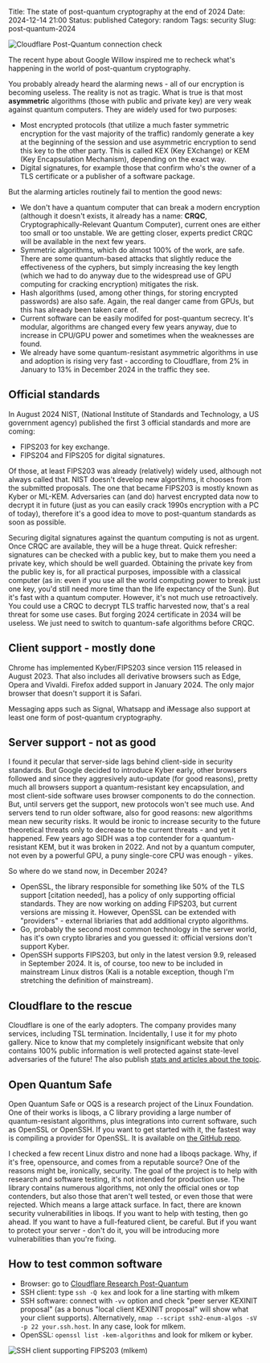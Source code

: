 Title: The state of post-quantum cryptography at the end of 2024
Date: 2024-12-14 21:00
Status: published
Category: random
Tags: security
Slug: post-quantum-2024

![Cloudflare Post-Quantum connection check]({static}/images/pqc-cloudflare.png)

The recent hype about Google Willow inspired me to recheck what's happening in the world of post-quantum cryptography.

You probably already heard the alarming news - all of our encryption is becoming useless. The reality is not as tragic. What is true is that most __asymmetric__ algorithms (those with public and private key) are very weak against quantum computers. They are widely used for two purposes:

- Most encrypted protocols (that utilize a much faster symmetric encryption for the vast majority of the traffic) randomly generate a key at the beginning of the session and use asymmetric encryption to send this key to the other party. This is called KEX (Key EXchange) or KEM (Key Encapsulation Mechanism), depending on the exact way.
- Digital signatures, for example those that confirm who's the owner of a TLS certificate or a publisher of a software package.

But the alarming articles routinely fail to mention the good news:

- We don't have a quantum computer that can break a modern encryption (although it doesn't exists, it already has a name: __CRQC__, Cryptographically-Relevant Quantum Computer), current ones are either too small or too unstable. We are getting closer, experts predict CRQC will be available in the next few years.
- Symmetric algorithms, which do almost 100% of the work, are safe. There are some quantum-based attacks that slightly reduce the effectiveness of the cyphers, but simply increasing the key length (which we had to do anyway due to the widespread use of GPU computing for cracking encryption) mitigates the risk.
- Hash algorithms (used, among other things, for storing encrypted passwords) are also safe. Again, the real danger came from GPUs, but this has already been taken care of.
- Current software can be easily modifed for post-quantum secrecy. It's modular, algorithms are changed every few years anyway, due to increase in CPU/GPU power and sometimes when the weaknesses are found.
- We already have some quantum-resistant asymmetric algorithms in use and adoption is rising very fast - according to Cloudflare, from 2% in January to 13%  in December 2024 in the traffic they see.

## Official standards

 In August 2024 NIST, (National Institute of Standards and Technology, a US government agency) published the first 3 official standards and more are coming:

- FIPS203 for key exchange.
- FIPS204 and FIPS205 for digital signatures.

Of those, at least FIPS203 was already (relatively) widely used, although not always called that. NIST doesn't develop new algortihms, it chooses from the submitted proposals. The one that became FIPS203 is mostly known as Kyber or ML-KEM.  Adversaries can (and do) harvest encrypted data now to decrypt it in future (just as you can easily crack 1990s encryption with a PC of today), therefore it's a good idea to move to post-quantum standards as soon as possible.

Securing digital signatures against the quantum computing is not as urgent. Once CRQC are available, they will be a huge threat. Quick refresher: signatures can be checked with a public key, but to make them you need a private key, which should be well guarded. Obtaining the private key from the public key is, for all practical purposes, impossible with a classical computer (as in: even if you use all the world computing power to break just one key, you'd still need more time than the life expectancy of the Sun). But it's fast with a quantum computer. However, it's not much use retroactively. You could use a CRQC to decrypt TLS traffic harvested now, that's a real threat for some use cases. But forging 2024 certificate in 2034 will be useless. We just need to switch to quantum-safe algorithms before CRQC.

## Client support - mostly done

Chrome has implemented Kyber/FIPS203 since version 115 released in August 2023. That also includes all derivative browsers such as Edge, Opera and Vivaldi. Firefox added support in January 2024. The only major browser that doesn't support it is Safari.

Messaging apps such as Signal, Whatsapp and iMessage also support at least one form of post-quantum cryptography.

## Server support - not as good

I found it pecular that server-side lags behind client-side in security standards. But Google decided to introduce Kyber early, other browsers followed and since they aggresively auto-update (for good reasons), pretty much all browsers support a quantum-resistant key encapsulation, and most client-side software uses browser components to do the connection. But, until servers get the support, new protocols won't see much use. And servers tend to run older software, also for good reasons: new algorithms mean new security risks. It would be ironic to increase security to the future theoretical threats only to decrease to the current threats - and yet it happened. Few years ago SIDH was a top contender for a quantum-resistant KEM, but it was broken in 2022. And not by a quantum computer, not even by a powerful GPU, a puny single-core CPU was enough - yikes.

So where do we stand now, in December 2024?

- OpenSSL, the library responsible for something like 50% of the TLS support [citation needed], has a policy of only supporting official standards. They are now working on adding FIPS203, but current versions are missing it. However, OpenSSL can be extended with "providers" - external libriaries that add additional crypto algorithms.
- Go, probably the second most common technology in the server world, has it's own crypto libraries and you guessed it: official versions don't support Kyber.
- OpenSSH supports FIPS203, but only in the latest version 9.9, released in September 2024. It is, of course, too new to be included in mainstream Linux distros (Kali is a notable exception, though I'm stretching the definition of mainstream).

## Cloudflare to the rescue

Cloudflare is one of the early adopters. The company provides many services, including TSL termination. Incidentally, I use it for my photo gallery. Nice to know that my completely insignificant website that only contains 100% public information is well protected against state-level adversaries of the future! The also publish [stats and articles about the topic](https://blog.cloudflare.com/tag/post-quantum/).

## Open Quantum Safe

Open Quantum Safe or OQS is a research project of the Linux Foundation. One of their works is liboqs, a C library providing a large number of quantum-resistant algorithms, plus integrations into current software, such as OpenSSL or OpenSSH. If you want to get started with it, the fastest way is compiling a provider for OpenSSL. It is available on [the GitHub repo](https://github.com/open-quantum-safe/oqs-provider).

I checked a few recent Linux distro and none had a liboqs package. Why, if it's free, opensource, and comes from a reputable source? One of the reasons might be, ironically, security. The goal of the project is to help with research and software testing, it's not intended for production use. The library contains numerous algorithms, not only the official ones or top contenders, but also those that aren't well tested, or even those that were rejected. Which means a large attack surface. In fact, there are known security vulnerabilities in liboqs. If you want to help with testing, then go ahead. If you want to have a full-featured client, be careful. But if you want to protect your server - don't do it, you will be introducing more vulnerabilities than you're fixing.

## How to test common software

- Browser: go to [Cloudflare Research Post-Quantum](https://pq.cloudflareresearch.com/)
- SSH client: type `ssh -Q kex` and look for a line starting with mlkem
- SSH software: connect with `-vv` option and check "peer server KEXINIT proposal" (as a bonus "local client KEXINIT proposal" will show what your client supports). Alternatively, `nmap --script ssh2-enum-algos -sV -p 22 your.ssh.host`. In any case, look for mlkem.
- OpenSSL: `openssl list -kem-algorithms` and look for mlkem or kyber.

![SSH client supporting FIPS203 (mlkem)]({static}/images/pqc-ssh.png)

